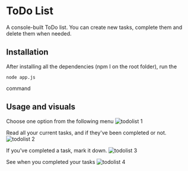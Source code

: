 # ToDo List

A console-built ToDo list. You can create new tasks, complete them and delete them when needed.

## Installation

After installing all the dependencies (npm I on the root folder), run the

```
node app.js
```

command

## Usage and visuals

Choose one option from the following menu
![todolist 1](https://user-images.githubusercontent.com/78836036/234404584-73a1593a-df09-4e27-94f5-c9bb1c9c39fa.png)

Read all your current tasks, and if they've been completed or not.
![todolist 2](https://user-images.githubusercontent.com/78836036/234404875-7dec4157-becb-4d8c-b8ea-a2860d8048df.png)

If you've completed a task, mark it down.
![todolist 3](https://user-images.githubusercontent.com/78836036/234404984-482cf8df-6716-48f6-a547-929de1a929a9.png)

See when you completed your tasks
![todolist 4](https://user-images.githubusercontent.com/78836036/234405078-d07aa920-1466-4408-934a-5327016c697b.png)
